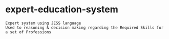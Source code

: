 # expert-education-system

    Expert system using JESS language 
    Used to reasoning & decision making regarding the Required Skills for a set of Professions
